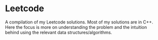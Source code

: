 # Leetcode
A compilation of my Leetcode solutions. Most of my solutions are in C++. Here the focus is more on understanding the problem and the intuition behind using the relevant data structures/algorithms. 
